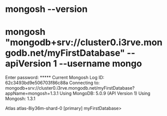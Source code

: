 # mongosh --version 

# mongosh "mongodb+srv://cluster0.i3rve.mongodb.net/myFirstDatabase" --apiVersion 1 --username mongo   

Enter password: *****
Current Mongosh Log ID: 62c3493bd9e506703f86c88a
Connecting to:          mongodb+srv://cluster0.i3rve.mongodb.net/myFirstDatabase?appName=mongosh+1.3.1
Using MongoDB:          5.0.9 (API Version 1)
Using Mongosh:          1.3.1

Atlas atlas-8iy36m-shard-0 [primary] myFirstDatabase>